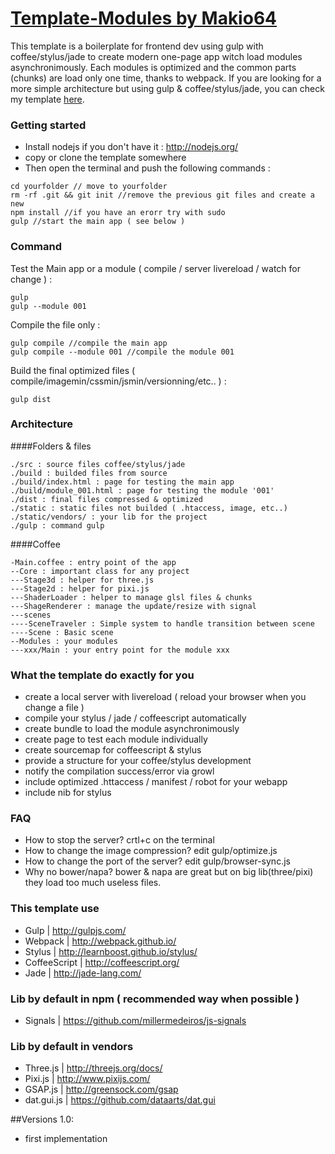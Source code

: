 # [Template-Modules by Makio64](https://github.com/Makio64/Template-Modules)

This template is a boilerplate for frontend dev using gulp with coffee/stylus/jade to create modern one-page app witch load modules asynchronimously. Each modules is optimized and the common parts (chunks) are load only one time, thanks to webpack. 
If you are looking for a more simple architecture but using gulp & coffee/stylus/jade, you can check my template [here](https://github.com/Makio64/Template).

### Getting started 

- Install nodejs if you don't have it : http://nodejs.org/
- copy or clone the template somewhere
- Then open the terminal and push the following commands :
```shell
cd yourfolder // move to yourfolder
rm -rf .git && git init //remove the previous git files and create a new
npm install //if you have an erorr try with sudo
gulp //start the main app ( see below )
```

### Command

Test the Main app or a module ( compile / server livereload / watch for change ) :
```shell
gulp
gulp --module 001
```

Compile the file only :
```shell
gulp compile //compile the main app
gulp compile --module 001 //compile the module 001
```

Build the final optimized files ( compile/imagemin/cssmin/jsmin/versionning/etc.. ) :
```shell
gulp dist
```

### Architecture 

####Folders & files
```shell
./src : source files coffee/stylus/jade
./build : builded files from source
./build/index.html : page for testing the main app
./build/module_001.html : page for testing the module '001'
./dist : final files compressed & optimized 
./static : static files not builded ( .htaccess, image, etc..)
./static/vendors/ : your lib for the project
./gulp : command gulp
```

####Coffee
```shell
-Main.coffee : entry point of the app
--Core : important class for any project
---Stage3d : helper for three.js
---Stage2d : helper for pixi.js
---ShaderLoader : helper to manage glsl files & chunks
---ShageRenderer : manage the update/resize with signal 
---scenes
----SceneTraveler : Simple system to handle transition between scene
----Scene : Basic scene
--Modules : your modules
---xxx/Main : your entry point for the module xxx
```

### What the template do exactly for you
- create a local server with livereload ( reload your browser when you change a file )
- compile your stylus / jade / coffeescript automatically
- create bundle to load the module asynchronimously
- create page to test each module individually
- create sourcemap for coffeescript & stylus
- provide a structure for your coffee/stylus development
- notify the compilation success/error via growl
- include optimized .httaccess / manifest / robot for your webapp
- include nib for stylus

### FAQ
- How to stop the server? crtl+c on the terminal
- How to change the image compression? edit gulp/optimize.js
- How to change the port of the server? edit gulp/browser-sync.js
- Why no bower/napa? bower & napa are great but on big lib(three/pixi) they load too much useless files.

### This template use
- Gulp | http://gulpjs.com/
- Webpack | http://webpack.github.io/
- Stylus | http://learnboost.github.io/stylus/
- CoffeeScript | http://coffeescript.org/
- Jade | http://jade-lang.com/

### Lib by default in npm ( recommended way when possible )
- Signals | https://github.com/millermedeiros/js-signals

### Lib by default in vendors
- Three.js | http://threejs.org/docs/
- Pixi.js | http://www.pixijs.com/
- GSAP.js | http://greensock.com/gsap
- dat.gui.js | https://github.com/dataarts/dat.gui

##Versions
1.0:
- first implementation
